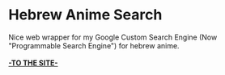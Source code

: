 # Hebrew Anime Search
Nice web wrapper for my Google Custom Search Engine (Now "Programmable Search Engine") for hebrew anime.  
</br>
[**-TO THE SITE-**](https://dragonwhisperer.github.io/HebrewAnimeSearch)
